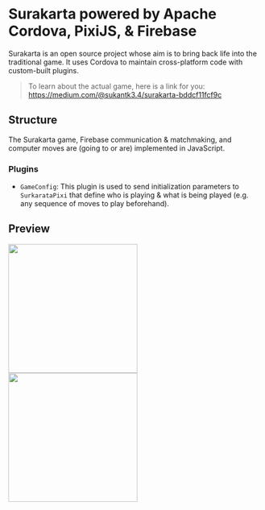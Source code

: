 # Surakarta powered by Apache Cordova, PixiJS, & Firebase

Surakarta is an open source project whose aim is to bring back life into the traditional game. It uses Cordova to maintain cross-platform code with custom-built plugins.

> To learn about the actual game, here is a link for you: https://medium.com/@sukantk3.4/surakarta-bddcf11fcf9c

## Structure

The Surakarta game, Firebase communication & matchmaking, and computer moves are (going to or are) implemented in JavaScript.

### Plugins

* `GameConfig`: This plugin is used to send initialization parameters to `SurkarataPixi` that define who is playing & what is being played (e.g. any sequence of moves to play beforehand).

## Preview
<p>
  <img src="https://i.ibb.co/KF6jcP6/Screenshot-1578363934.png" width="256" />
  <img src="https://i.ibb.co/kBVQ1GZ/Screenshot-1578708270.png" width="256" />
</p>
